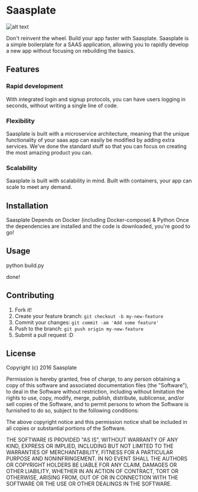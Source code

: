 # Saasplate

![alt text](https://github.com/cookbenjamin/saasplate/AppLogic/public/images/blocks3.png")

Don't reinvent the wheel. Build your app faster with Saasplate.
Saasplate is a simple boilerplate for a SAAS application, allowing you to rapidly develop a new app without focusing on rebuilding the basics.

## Features

### Rapid development

With integrated login and signup protocols, you can have users logging in seconds, without writing a single line of code.

### Flexibility

Saasplate is built with a microservice architecture, meaning that the unique functionality of your saas app can easily be modified by adding extra services. We've done the standard stuff so that you can focus on creating the most amazing product you can.

### Scalability

Saasplate is built with scalability in mind. Built with containers, your app can scale to meet any demand.

## Installation

Saasplate Depends on Docker (including Docker-compose) & Python
Once the dependencies are installed and the code is downloaded, you're good to go!

## Usage

python build.py

done!

## Contributing

1. Fork it!
2. Create your feature branch: `git checkout -b my-new-feature`
3. Commit your changes: `git commit -am 'Add some feature'`
4. Push to the branch: `git push origin my-new-feature`
5. Submit a pull request :D

## License

Copyright (c) 2016 Saasplate

Permission is hereby granted, free of charge, to any person obtaining a copy of this software and associated documentation files (the "Software"), to deal in the Software without restriction, including without limitation the rights to use, copy, modify, merge, publish, distribute, sublicense, and/or sell copies of the Software, and to permit persons to whom the Software is furnished to do so, subject to the following conditions:

The above copyright notice and this permission notice shall be included in all copies or substantial portions of the Software.

THE SOFTWARE IS PROVIDED "AS IS", WITHOUT WARRANTY OF ANY KIND, EXPRESS OR IMPLIED, INCLUDING BUT NOT LIMITED TO THE WARRANTIES OF MERCHANTABILITY, FITNESS FOR A PARTICULAR PURPOSE AND NONINFRINGEMENT. IN NO EVENT SHALL THE AUTHORS OR COPYRIGHT HOLDERS BE LIABLE FOR ANY CLAIM, DAMAGES OR OTHER LIABILITY, WHETHER IN AN ACTION OF CONTRACT, TORT OR OTHERWISE, ARISING FROM, OUT OF OR IN CONNECTION WITH THE SOFTWARE OR THE USE OR OTHER DEALINGS IN THE SOFTWARE.

